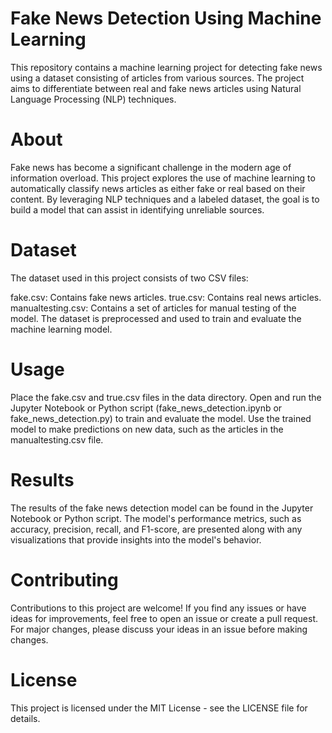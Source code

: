 # Fake News Detection Using Machine Learning
This repository contains a machine learning project for detecting fake news using a dataset consisting of articles from various sources. The project aims to differentiate between real and fake news articles using Natural Language Processing (NLP) techniques.

# About
Fake news has become a significant challenge in the modern age of information overload. This project explores the use of machine learning to automatically classify news articles as either fake or real based on their content. By leveraging NLP techniques and a labeled dataset, the goal is to build a model that can assist in identifying unreliable sources.

# Dataset
The dataset used in this project consists of two CSV files:

fake.csv: Contains fake news articles.
true.csv: Contains real news articles.
manualtesting.csv: Contains a set of articles for manual testing of the model.
The dataset is preprocessed and used to train and evaluate the machine learning model.

# Usage
Place the fake.csv and true.csv files in the data directory.
Open and run the Jupyter Notebook or Python script (fake_news_detection.ipynb or fake_news_detection.py) to train and evaluate the model.
Use the trained model to make predictions on new data, such as the articles in the manualtesting.csv file.

# Results
The results of the fake news detection model can be found in the Jupyter Notebook or Python script. The model's performance metrics, such as accuracy, precision, recall, and F1-score, are presented along with any visualizations that provide insights into the model's behavior.

# Contributing
Contributions to this project are welcome! If you find any issues or have ideas for improvements, feel free to open an issue or create a pull request. For major changes, please discuss your ideas in an issue before making changes.

# License
This project is licensed under the MIT License - see the LICENSE file for details.
